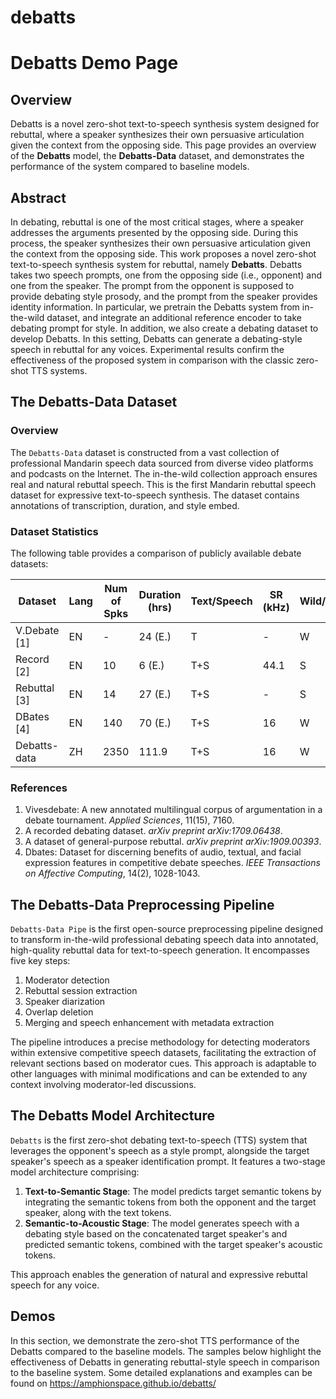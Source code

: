 # debatts
# Debatts Demo Page

## Overview

Debatts is a novel zero-shot text-to-speech synthesis system designed for rebuttal, where a speaker synthesizes their own persuasive articulation given the context from the opposing side. This page provides an overview of the **Debatts** model, the **Debatts-Data** dataset, and demonstrates the performance of the system compared to baseline models.

## Abstract

In debating, rebuttal is one of the most critical stages, where a speaker addresses the arguments presented by the opposing side. During this process, the speaker synthesizes their own persuasive articulation given the context from the opposing side. This work proposes a novel zero-shot text-to-speech synthesis system for rebuttal, namely **Debatts**. Debatts takes two speech prompts, one from the opposing side (i.e., opponent) and one from the speaker. The prompt from the opponent is supposed to provide debating style prosody, and the prompt from the speaker provides identity information. In particular, we pretrain the Debatts system from in-the-wild dataset, and integrate an additional reference encoder to take debating prompt for style. In addition, we also create a debating dataset to develop Debatts. In this setting, Debatts can generate a debating-style speech in rebuttal for any voices. Experimental results confirm the effectiveness of the proposed system in comparison with the classic zero-shot TTS systems.

## The Debatts-Data Dataset

### Overview

The `Debatts-Data` dataset is constructed from a vast collection of professional Mandarin speech data sourced from diverse video platforms and podcasts on the Internet. The in-the-wild collection approach ensures real and natural rebuttal speech. This is the first Mandarin rebuttal speech dataset for expressive text-to-speech synthesis. The dataset contains annotations of transcription, duration, and style embed.

### Dataset Statistics

The following table provides a comparison of publicly available debate datasets:

| Dataset       | Lang | Num of Spks | Duration (hrs) | Text/Speech | SR (kHz) | Wild/Studio |
| ------------- | ---- | ----------- | -------------- | ----------- | -------- | ----------- |
| V.Debate [1]  | EN   | -           | 24 (E.)        | T           | -        | W           |
| Record [2]    | EN   | 10          | 6 (E.)         | T+S         | 44.1     | S           |
| Rebuttal [3]  | EN   | 14          | 27 (E.)        | T+S         | -        | S           |
| DBates [4]    | EN   | 140         | 70 (E.)        | T+S         | 16       | W           |
| Debatts-data  | ZH   | 2350        | 111.9          | T+S         | 16       | W           |

### References

1. Vivesdebate: A new annotated multilingual corpus of argumentation in a debate tournament. *Applied Sciences*, 11(15), 7160.
2. A recorded debating dataset. *arXiv preprint arXiv:1709.06438*.
3. A dataset of general-purpose rebuttal. *arXiv preprint arXiv:1909.00393*.
4. Dbates: Dataset for discerning benefits of audio, textual, and facial expression features in competitive debate speeches. *IEEE Transactions on Affective Computing*, 14(2), 1028-1043.

## The Debatts-Data Preprocessing Pipeline

`Debatts-Data Pipe` is the first open-source preprocessing pipeline designed to transform in-the-wild professional debating speech data into annotated, high-quality rebuttal data for text-to-speech generation. It encompasses five key steps:

1. Moderator detection
2. Rebuttal session extraction
3. Speaker diarization
4. Overlap deletion
5. Merging and speech enhancement with metadata extraction

The pipeline introduces a precise methodology for detecting moderators within extensive competitive speech datasets, facilitating the extraction of relevant sections based on moderator cues. This approach is adaptable to other languages with minimal modifications and can be extended to any context involving moderator-led discussions.

## The Debatts Model Architecture

`Debatts` is the first zero-shot debating text-to-speech (TTS) system that leverages the opponent's speech as a style prompt, alongside the target speaker's speech as a speaker identification prompt. It features a two-stage model architecture comprising:

1. **Text-to-Semantic Stage**: The model predicts target semantic tokens by integrating the semantic tokens from both the opponent and the target speaker, along with the text tokens.
2. **Semantic-to-Acoustic Stage**: The model generates speech with a debating style based on the concatenated target speaker's and predicted semantic tokens, combined with the target speaker's acoustic tokens.

This approach enables the generation of natural and expressive rebuttal speech for any voice.

## Demos

In this section, we demonstrate the zero-shot TTS performance of the Debatts compared to the baseline models. The samples below highlight the effectiveness of Debatts in generating rebuttal-style speech in comparison to the baseline system. Some detailed explanations and examples can be found on https://amphionspace.github.io/debatts/